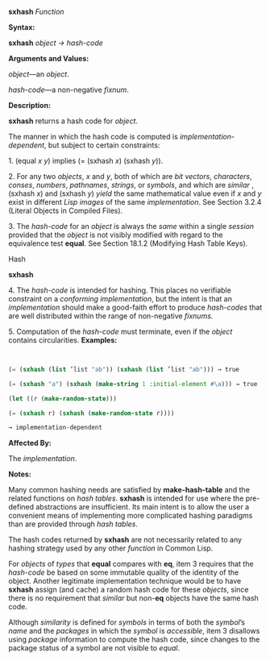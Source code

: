 **sxhash** *Function* 



**Syntax:** 



**sxhash** *object → hash-code* 



**Arguments and Values:** 



*object*—an *object*. 



*hash-code*—a non-negative *fixnum*. 



**Description:** 



**sxhash** returns a hash code for *object*. 



The manner in which the hash code is computed is *implementation-dependent*, but subject to certain constraints: 



1\. (equal *x y*) implies (= (sxhash *x*) (sxhash *y*)). 



2\. For any two *objects*, *x* and *y*, both of which are *bit vectors*, *characters*, *conses*, *numbers*, *pathnames*, *strings*, or *symbols*, and which are *similar* , (sxhash *x*) and (sxhash *y*) *yield* the same mathematical value even if *x* and *y* exist in different *Lisp images* of the same *implementation*. See Section 3.2.4 (Literal Objects in Compiled Files). 



3\. The *hash-code* for an *object* is always the *same* within a single *session* provided that the *object* is not visibly modified with regard to the equivalence test **equal**. See Section 18.1.2 (Modifying Hash Table Keys). 



Hash 



 



 



**sxhash** 



4\. The *hash-code* is intended for hashing. This places no verifiable constraint on a *conforming implementation*, but the intent is that an *implementation* should make a good-faith effort to produce *hash-codes* that are well distributed within the range of non-negative *fixnums*. 



5\. Computation of the *hash-code* must terminate, even if the *object* contains circularities. **Examples:**
```lisp
 

(= (sxhash (list ’list "ab")) (sxhash (list ’list "ab"))) → true 

(= (sxhash "a") (sxhash (make-string 1 :initial-element #\a))) → true 

(let ((r (make-random-state))) 

(= (sxhash r) (sxhash (make-random-state r)))) 

→ implementation-dependent 


```
**Affected By:** 



The *implementation*. 



**Notes:** 



Many common hashing needs are satisfied by **make-hash-table** and the related functions on *hash tables*. **sxhash** is intended for use where the pre-defined abstractions are insufficient. Its main intent is to allow the user a convenient means of implementing more complicated hashing paradigms than are provided through *hash tables*. 



The hash codes returned by **sxhash** are not necessarily related to any hashing strategy used by any other *function* in Common Lisp. 



For *objects* of *types* that **equal** compares with **eq**, item 3 requires that the *hash-code* be based on some immutable quality of the identity of the object. Another legitimate implementation technique would be to have **sxhash** assign (and cache) a random hash code for these *objects*, since there is no requirement that *similar* but non-**eq** objects have the same hash code. 



Although *similarity* is defined for *symbols* in terms of both the *symbol*’s *name* and the *packages* in which the *symbol* is *accessible*, item 3 disallows using *package* information to compute the hash code, since changes to the package status of a symbol are not visible to *equal*. 





